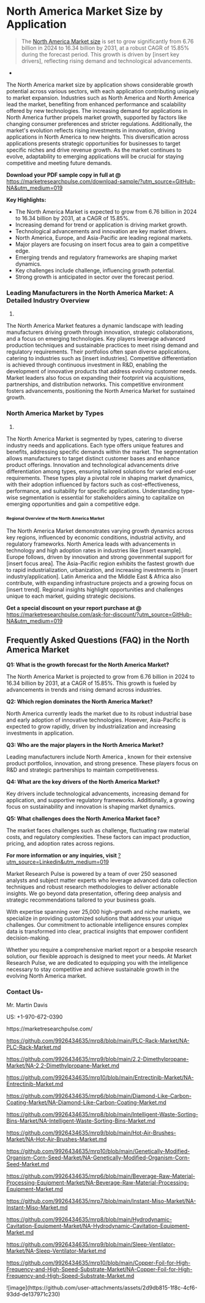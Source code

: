 <h1>North America  Market&nbsp;Size by Application</h1><blockquote><p>The <a href="https://marketresearchpulse.com/download-sample/?utm_source=GitHub-NA&amp;utm_medium=019">North America  Market size</a> is set to grow significantly from 6.76 billion in 2024 to 16.34 billion by 2031, at a robust CAGR of 15.85% during the forecast period. This growth is driven by [insert key drivers], reflecting rising demand and technological advancements.</p></blockquote><ul><li></li></ul><p>The North America  market size by application shows considerable growth potential across various sectors, with each application contributing uniquely to market expansion. Industries such as North America  and North America  lead the market, benefiting from enhanced performance and scalability offered by new technologies. The increasing demand for applications in North America  further propels market growth, supported by factors like changing consumer preferences and stricter regulations. Additionally, the market's evolution reflects rising investments in innovation, driving applications in North America  to new heights. This diversification across applications presents strategic opportunities for businesses to target specific niches and drive revenue growth. As the market continues to evolve, adaptability to emerging applications will be crucial for staying competitive and meeting future demands.</p><p><strong>Download your PDF sample copy in full at @ </strong><a href="https://marketresearchpulse.com/download-sample/?utm_source=GitHub-NA&amp;utm_medium=019">https://marketresearchpulse.com/download-sample/?utm_source=GitHub-NA&amp;utm_medium=019</a></p><p><strong>Key Highlights: </strong></p><ul><li>The North America  Market is expected to grow from 6.76 billion in 2024 to 16.34 billion by 2031, at a CAGR of 15.85%.</li><li>Increasing demand for trend or application is driving market growth.</li><li>Technological advancements and innovation are key market drivers.</li><li>North America, Europe, and Asia-Pacific are leading regional markets.</li><li>Major players are focusing on insert focus area to gain a competitive edge.</li><li>Emerging trends and regulatory frameworks are shaping market dynamics.</li><li>Key challenges include challenge, influencing growth potential.</li><li>Strong growth is anticipated in sector over the forecast period.</li></ul><h3>Leading Manufacturers in the North America  Market: A Detailed Industry Overview</h3><ol><li></li></ol><div class="flex max-w-full flex-col flex-grow"><div class="min-h-8 text-message flex w-full flex-col items-end gap-2 whitespace-normal break-words [.text-message+&amp;]:mt-5" dir="auto" data-message-author-role="assistant" data-message-id="fd8432e4-4910-450d-b182-61b7bfb0a01f" data-message-model-slug="gpt-4o"><div class="flex w-full flex-col gap-1 empty:hidden first:pt-[3px]"><div class="markdown prose w-full break-words dark:prose-invert light"><p>The North America  Market features a dynamic landscape with leading manufacturers driving growth through innovation, strategic collaborations, and a focus on emerging technologies. Key players leverage advanced production techniques and sustainable practices to meet rising demand and regulatory requirements. Their portfolios often span diverse applications, catering to industries such as [insert industries]. Competitive differentiation is achieved through continuous investment in R&amp;D, enabling the development of innovative products that address evolving customer needs. Market leaders also focus on expanding their footprint via acquisitions, partnerships, and distribution networks. This competitive environment fosters advancements, positioning the North America  Market for sustained growth.</p></div></div></div></div><h3>North America  Market by Types</h3><ol><li></li></ol><div class="flex max-w-full flex-col flex-grow"><div class="min-h-8 text-message flex w-full flex-col items-end gap-2 whitespace-normal break-words [.text-message+&amp;]:mt-5" dir="auto" data-message-author-role="assistant" data-message-id="084470be-0bb7-4664-bddf-5156b4f41249" data-message-model-slug="gpt-4o-mini"><div class="flex w-full flex-col gap-1 empty:hidden first:pt-[3px]"><div class="markdown prose w-full break-words dark:prose-invert light"><p>The North America  Market is segmented by types, catering to diverse industry needs and applications. Each type offers unique features and benefits, addressing specific demands within the market. The segmentation allows manufacturers to target distinct customer bases and enhance product offerings. Innovation and technological advancements drive differentiation among types, ensuring tailored solutions for varied end-user requirements. These types play a pivotal role in shaping market dynamics, with their adoption influenced by factors such as cost-effectiveness, performance, and suitability for specific applications. Understanding type-wise segmentation is essential for stakeholders aiming to capitalize on emerging opportunities and gain a competitive edge.</p></div></div></div></div><h3><span style="font-size: 11px;">Regional Overview of the North America  Market</span></h3><div class="flex max-w-full flex-col flex-grow"><div class="min-h-8 text-message flex w-full flex-col items-end gap-2 whitespace-normal break-words [.text-message+&amp;]:mt-5" dir="auto" data-message-author-role="assistant" data-message-id="e9038762-ce64-4e30-91c9-9bd413514231" data-message-model-slug="gpt-4o-mini"><div class="flex w-full flex-col gap-1 empty:hidden first:pt-[3px]"><div class="markdown prose w-full break-words dark:prose-invert light"><p>The North America  Market demonstrates varying growth dynamics across key regions, influenced by economic conditions, industrial activity, and regulatory frameworks. North America leads with advancements in technology and high adoption rates in industries like [insert example]. Europe follows, driven by innovation and strong governmental support for [insert focus area]. The Asia-Pacific region exhibits the fastest growth due to rapid industrialization, urbanization, and increasing investments in [insert industry/application]. Latin America and the Middle East &amp; Africa also contribute, with expanding infrastructure projects and a growing focus on [insert trend]. Regional insights highlight opportunities and challenges unique to each market, guiding strategic decisions.</p></div></div></div></div><p><strong>Get a special discount on your report purchase at @ </strong><a href="https://marketresearchpulse.com/ask-for-discount/?utm_source=GitHub-NA&amp;utm_medium=019">https://marketresearchpulse.com/ask-for-discount/?utm_source=GitHub-NA&amp;utm_medium=019</a></p><h2>Frequently Asked Questions (FAQ) in the North America  Market</h2><p><strong>Q1: What is the growth forecast for the North America  Market?</strong></p><p>The North America  Market is projected to grow from 6.76 billion in 2024 to 16.34 billion by 2031, at a CAGR of 15.85%. This growth is fueled by advancements in trends and rising demand across industries.</p><p><strong>Q2: Which region dominates the North America  Market?</strong></p><p>North America currently leads the market due to its robust industrial base and early adoption of innovative technologies. However, Asia-Pacific is expected to grow rapidly, driven by industrialization and increasing investments in application.</p><p><strong>Q3: Who are the major players in the North America  Market?</strong></p><p>Leading manufacturers include North America , known for their extensive product portfolios, innovation, and strong presence. These players focus on R&amp;D and strategic partnerships to maintain competitiveness.</p><p><strong>Q4: What are the key drivers of the North America  Market?</strong></p><p>Key drivers include technological advancements, increasing demand for application, and supportive regulatory frameworks. Additionally, a growing focus on sustainability and innovation is shaping market dynamics.</p><p><strong>Q5: What challenges does the North America  Market face?</strong></p><p>The market faces challenges such as challenge, fluctuating raw material costs, and regulatory complexities. These factors can impact production, pricing, and adoption rates across regions.</p><p><strong>For more information or any inquiries, visit&nbsp;</strong><a href="?utm_source=Linkedin&utm_medium=019">?utm_source=Linkedin&utm_medium=019</a></p><p>Market Research Pulse is powered by a team of over 250 seasoned analysts and subject matter experts who leverage advanced data collection techniques and robust research methodologies to deliver actionable insights. We go beyond data presentation, offering deep analysis and strategic recommendations tailored to your business goals.</p><p>With expertise spanning over 25,000 high-growth and niche markets, we specialize in providing customized solutions that address your unique challenges. Our commitment to actionable intelligence ensures complex data is transformed into clear, practical insights that empower confident decision-making.</p><p>Whether you require a comprehensive market report or a bespoke research solution, our flexible approach is designed to meet your needs. At Market Research Pulse, we are dedicated to equipping you with the intelligence necessary to stay competitive and achieve sustainable growth in the evolving North America  market.</p><h3><strong>Contact Us-</strong></h3><p>Mr. Martin Davis</p><p>US: +1-970-672-0390</p><p>https://marketresearchpulse.com/</p><p><a href="https://github.com/9926434635/mrp8/blob/main/PLC-Rack-Market/NA-PLC-Rack-Market.md">https://github.com/9926434635/mrp8/blob/main/PLC-Rack-Market/NA-PLC-Rack-Market.md</a></p><p><a href="https://github.com/9926434635/mrp9/blob/main/2,2-Dimethylpropane-Market/NA-2,2-Dimethylpropane-Market.md">https://github.com/9926434635/mrp9/blob/main/2,2-Dimethylpropane-Market/NA-2,2-Dimethylpropane-Market.md</a></p><p><a href="https://github.com/9926434635/mrp10/blob/main/Entrectinib-Market/NA-Entrectinib-Market.md">https://github.com/9926434635/mrp10/blob/main/Entrectinib-Market/NA-Entrectinib-Market.md</a></p><p><a href="https://github.com/9926434635/mrp6/blob/main/Diamond-Like-Carbon-Coating-Market/NA-Diamond-Like-Carbon-Coating-Market.md">https://github.com/9926434635/mrp6/blob/main/Diamond-Like-Carbon-Coating-Market/NA-Diamond-Like-Carbon-Coating-Market.md</a></p><p><a href="https://github.com/9926434635/mrp8/blob/main/Intelligent-Waste-Sorting-Bins-Market/NA-Intelligent-Waste-Sorting-Bins-Market.md">https://github.com/9926434635/mrp8/blob/main/Intelligent-Waste-Sorting-Bins-Market/NA-Intelligent-Waste-Sorting-Bins-Market.md</a></p><p><a href="https://github.com/9926434635/mrp9/blob/main/Hot-Air-Brushes-Market/NA-Hot-Air-Brushes-Market.md">https://github.com/9926434635/mrp9/blob/main/Hot-Air-Brushes-Market/NA-Hot-Air-Brushes-Market.md</a></p><p><a href="https://github.com/9926434635/mrp10/blob/main/Genetically-Modified-Organism-Corn-Seed-Market/NA-Genetically-Modified-Organism-Corn-Seed-Market.md">https://github.com/9926434635/mrp10/blob/main/Genetically-Modified-Organism-Corn-Seed-Market/NA-Genetically-Modified-Organism-Corn-Seed-Market.md</a></p><p><a href="https://github.com/9926434635/mrp6/blob/main/Beverage-Raw-Material-Processing-Equipment-Market/NA-Beverage-Raw-Material-Processing-Equipment-Market.md">https://github.com/9926434635/mrp6/blob/main/Beverage-Raw-Material-Processing-Equipment-Market/NA-Beverage-Raw-Material-Processing-Equipment-Market.md</a></p><p><a href="https://github.com/9926434635/mrp7/blob/main/Instant-Miso-Market/NA-Instant-Miso-Market.md">https://github.com/9926434635/mrp7/blob/main/Instant-Miso-Market/NA-Instant-Miso-Market.md</a></p><p><a href="https://github.com/9926434635/mrp8/blob/main/Hydrodynamic-Cavitation-Equipment-Market/NA-Hydrodynamic-Cavitation-Equipment-Market.md">https://github.com/9926434635/mrp8/blob/main/Hydrodynamic-Cavitation-Equipment-Market/NA-Hydrodynamic-Cavitation-Equipment-Market.md</a></p><p><a href="https://github.com/9926434635/mrp9/blob/main/Sleep-Ventilator-Market/NA-Sleep-Ventilator-Market.md">https://github.com/9926434635/mrp9/blob/main/Sleep-Ventilator-Market/NA-Sleep-Ventilator-Market.md</a></p><p><a href="https://github.com/9926434635/mrp10/blob/main/Copper-Foil-for-High-Frequency-and-High-Speed-Substrate-Market/NA-Copper-Foil-for-High-Frequency-and-High-Speed-Substrate-Market.md">https://github.com/9926434635/mrp10/blob/main/Copper-Foil-for-High-Frequency-and-High-Speed-Substrate-Market/NA-Copper-Foil-for-High-Frequency-and-High-Speed-Substrate-Market.md</a></p>
![image](https://github.com/user-attachments/assets/2d9db815-1f8c-4cf6-93dd-de137971c230)
